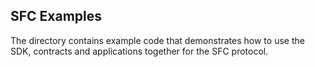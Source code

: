 SFC Examples
----------------
The directory contains example code that
demonstrates how to use the SDK, contracts and
applications together for the SFC protocol.
